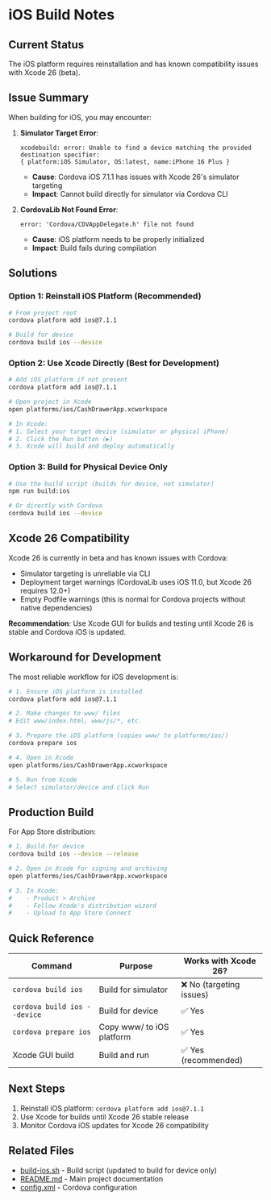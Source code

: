 # iOS Build Notes

## Current Status

The iOS platform requires reinstallation and has known compatibility issues with Xcode 26 (beta).

## Issue Summary

When building for iOS, you may encounter:

1. **Simulator Target Error**:
   ```
   xcodebuild: error: Unable to find a device matching the provided destination specifier:
   { platform:iOS Simulator, OS:latest, name:iPhone 16 Plus }
   ```
   - **Cause**: Cordova iOS 7.1.1 has issues with Xcode 26's simulator targeting
   - **Impact**: Cannot build directly for simulator via Cordova CLI

2. **CordovaLib Not Found Error**:
   ```
   error: 'Cordova/CDVAppDelegate.h' file not found
   ```
   - **Cause**: iOS platform needs to be properly initialized
   - **Impact**: Build fails during compilation

## Solutions

### Option 1: Reinstall iOS Platform (Recommended)

```bash
# From project root
cordova platform add ios@7.1.1

# Build for device
cordova build ios --device
```

### Option 2: Use Xcode Directly (Best for Development)

```bash
# Add iOS platform if not present
cordova platform add ios@7.1.1

# Open project in Xcode
open platforms/ios/CashDrawerApp.xcworkspace

# In Xcode:
# 1. Select your target device (simulator or physical iPhone)
# 2. Click the Run button (▶)
# 3. Xcode will build and deploy automatically
```

### Option 3: Build for Physical Device Only

```bash
# Use the build script (builds for device, not simulator)
npm run build:ios

# Or directly with Cordova
cordova build ios --device
```

## Xcode 26 Compatibility

Xcode 26 is currently in beta and has known issues with Cordova:

- Simulator targeting is unreliable via CLI
- Deployment target warnings (CordovaLib uses iOS 11.0, but Xcode 26 requires 12.0+)
- Empty Podfile warnings (this is normal for Cordova projects without native dependencies)

**Recommendation**: Use Xcode GUI for builds and testing until Xcode 26 is stable and Cordova iOS is updated.

## Workaround for Development

The most reliable workflow for iOS development is:

```bash
# 1. Ensure iOS platform is installed
cordova platform add ios@7.1.1

# 2. Make changes to www/ files
# Edit www/index.html, www/js/*, etc.

# 3. Prepare the iOS platform (copies www/ to platforms/ios/)
cordova prepare ios

# 4. Open in Xcode
open platforms/ios/CashDrawerApp.xcworkspace

# 5. Run from Xcode
# Select simulator/device and click Run
```

## Production Build

For App Store distribution:

```bash
# 1. Build for device
cordova build ios --device --release

# 2. Open in Xcode for signing and archiving
open platforms/ios/CashDrawerApp.xcworkspace

# 3. In Xcode:
#    - Product > Archive
#    - Follow Xcode's distribution wizard
#    - Upload to App Store Connect
```

## Quick Reference

| Command | Purpose | Works with Xcode 26? |
|---------|---------|---------------------|
| `cordova build ios` | Build for simulator | ❌ No (targeting issues) |
| `cordova build ios --device` | Build for device | ✅ Yes |
| `cordova prepare ios` | Copy www/ to iOS platform | ✅ Yes |
| Xcode GUI build | Build and run | ✅ Yes (recommended) |

## Next Steps

1. Reinstall iOS platform: `cordova platform add ios@7.1.1`
2. Use Xcode for builds until Xcode 26 stable release
3. Monitor Cordova iOS updates for Xcode 26 compatibility

## Related Files

- [build-ios.sh](build-ios.sh) - Build script (updated to build for device only)
- [README.md](README.md) - Main project documentation
- [config.xml](config.xml) - Cordova configuration
